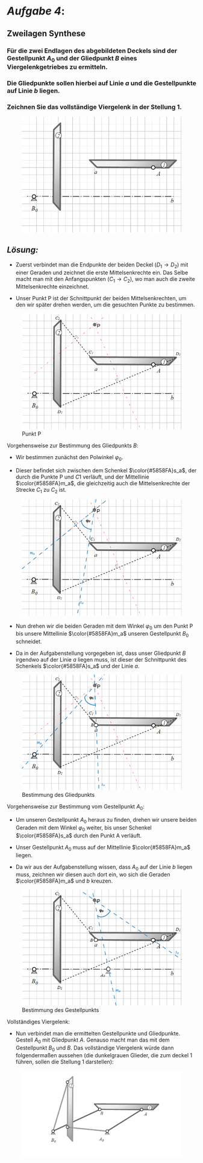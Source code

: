 # ***Aufgabe 4***:

## Zweilagen Synthese

### Für die zwei Endlagen des abgebildeten Deckels sind der Gestellpunkt $A_0$ und der Gliedpunkt $B$ eines Viergelenkgetriebes zu ermitteln. 

### Die Gliedpunkte sollen hierbei auf Linie $a$ und die Gestellpunkte auf Linie $b$ liegen.

<p> </p> 

### Zeichnen Sie das vollständige Viergelenk in der Stellung 1.

<p> </p> 

<figure>
  <img src="A4.png "img"">
  <figcaption></figcaption>
</figure>


<p> </p> 

## _Lösung:_


* Zuerst verbindet man die Endpunkte der beiden Deckel ($D_1 \rightarrow D_2$) mit einer Geraden und zeichnet die  erste Mittelsenkrechte ein. Das Selbe macht man mit den Anfangspunkten ($C_1 \rightarrow C_2$), wo man auch die zweite Mittelsenkrechte einzeichnet. 

* Unser Punkt P ist der Schnittpunkt der beiden Mittelsenkrechten, um den wir später drehen werden, um die gesuchten Punkte zu bestimmen.


<figure>
  <img src="punkt p.png"img"">
  <figcaption>Punkt P</figcaption>
</figure>



Vorgehensweise zur Bestimmung des Gliedpunkts $B$:

* Wir bestimmen zunächst den Polwinkel $\varphi_0$.

* Dieser befindet sich zwischen dem Schenkel $\color{#5858FA}s_a$, der durch die Punkte P und $C1$ verläuft, und der Mittellinie $\color{#5858FA}m_a$, die gleichzeitig auch die Mittelsenkrechte der Strecke $C_1$ zu $C_2$ ist.


<figure>
  <img src="phi 0.png"img"">
  <figcaption></figcaption>
</figure>

<p> </p> 

* Nun drehen wir die beiden Geraden mit dem Winkel $\varphi_0$ um den Punkt P bis unsere Mittellinie $\color{#5858FA}m_a$ unseren Gestellpunkt $B_0$ schneidet.

* Da in der Aufgabenstellung vorgegeben ist, dass unser Gliedpunkt $B$ irgendwo auf der Linie $a$ liegen muss, ist dieser der Schnittpunkt des Schenkels $\color{#5858FA}s_a$ und der Linie $a$.





<figure>
  <img src="punkt b.png"img"">
  <figcaption>Bestimmung des Gliedpunkts</figcaption>
</figure>

<p> </p> 



Vorgehensweise zur Bestimmung vom Gestellpunkt $A_0$:

* Um unseren Gestellpunkt $A_0$ heraus zu finden, drehen wir unsere beiden Geraden mit dem Winkel $\varphi_0$ weiter, bis unser Schenkel $\color{#5858FA}s_a$ durch den Punkt A verläuft.

* Unser Gestellpunkt $A_0$ muss auf der Mittellinie $\color{#5858FA}m_a$ liegen.

* Da wir aus der Aufgabenstellung wissen, dass $A_0$ auf der Linie $b$ liegen muss, zeichnen wir diesen auch dort ein, wo sich die Geraden $\color{#5858FA}m_a$ und $b$  kreuzen.

<figure>
  <img src="A0.png"img"">
  <figcaption>Bestimmung des Gestellpunkts</figcaption>
</figure>

<p> </p> 

Vollständiges Viergelenk:

* Nun verbindet man die ermittelten Gestellpunkte und Gliedpunkte. Gestell $A_0$ mit Gliedpunkt $A$. Genauso macht man das mit dem Gestellpunkt $B_0$ und $B$. Das vollständige Viergelenk würde dann folgendermaßen aussehen (die dunkelgrauen Glieder, die zum deckel 1 führen, sollen die Stellung 1 darstellen):






<figure>
  <img src="resultat.png"img"">
  <figcaption></figcaption>
</figure>
